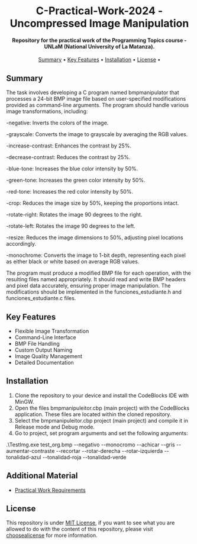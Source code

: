 

<h1 align="center">
C-Practical-Work-2024 - Uncompressed Image Manipulation</h1>
<h4 align="center">
Repository for the practical work of the Programming Topics course - UNLaM (National University of La Matanza).
</h4>

<p align="center">
    <a href="#----summary">Summary</a> •
    <a href="#----key-features">Key Features</a> •
    <a href="#----installation">Installation</a> •
    <a href="#----license">License</a> •
</p>

<h2>
    Summary
</h2>

  The task involves developing a C program named bmpmanipulator that processes a 24-bit BMP image file based on user-specified modifications provided as command-line arguments. The program should handle various image transformations, including:
  
-negative: Inverts the colors of the image.

-grayscale: Converts the image to grayscale by averaging the RGB values.

-increase-contrast: Enhances the contrast by 25%.

-decrease-contrast: Reduces the contrast by 25%.

-blue-tone: Increases the blue color intensity by 50%.

-green-tone: Increases the green color intensity by 50%.

-red-tone: Increases the red color intensity by 50%.

-crop: Reduces the image size by 50%, keeping the proportions intact.

-rotate-right: Rotates the image 90 degrees to the right.

-rotate-left: Rotates the image 90 degrees to the left.

-resize: Reduces the image dimensions to 50%, adjusting pixel locations accordingly.

-monochrome: Converts the image to 1-bit depth, representing each pixel as either black or white based on average RGB values.

The program must produce a modified BMP file for each operation, with the resulting files named appropriately. It should read and write BMP headers and pixel data accurately, ensuring proper image manipulation. The modifications should be implemented in the funciones_estudiante.h and funciones_estudiante.c files.


<h2>
    Key Features
</h2>
<p>
    <ul>
        <li>
            Flexible Image Transformation
        </li>
        <li>
            Command-Line Interface
        </li>
        <li>
            BMP File Handling
        </li>
        <li>
            Custom Output Naming
        </li>
        <li>
            Image Quality Management
        </li>
        <li>
            Detailed Documentation
        </li>
    </ul>
</p>

<h2>
    Installation
</h2>

 1. Clone the repository to your device and install the CodeBlocks IDE with MinGW.
 2. Open the files bmpmanipuleitor.cbp (main project) with the CodeBlocks application. These files are located within the cloned repository.
 3. Select the bmpmanipuleitor.cbp project (main project) and compile it in Release mode and Debug mode.
 4. Go to project, set program arguments and set the following arguments:
    
 .\TestImg.exe test_org.bmp --negativo --monocromo --achicar --gris --aumentar-contraste --recortar --rotar-derecha --rotar-izquierda --tonalidad-azul --tonalidad-roja --tonalidad-verde 

 ## Additional Material
-   [Practical Work Requirements](./Requeriments.md)

<h2>
    License
</h2>
<p>
    This repository is under <a href="./LICENSE" target="_blank">MIT License</a>, if you want to see what you are allowed to do with the content of this repository, please visit <a href="https://choosealicense.com/licenses/" target="_blank">choosealicense</a> for more information.
</p>
